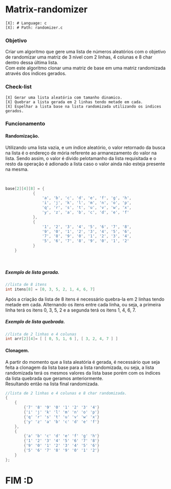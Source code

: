 # Matrix-randomizer

```
[X]: # Language: c
[X]: # Path: randomizer.c
```

### Objetivo
Criar um algoritmo que gere uma lista de números aleatórios com o objetivo de randomizar uma matriz de 3 nível com 
2 linhas, 4 colunas e 8 char dentro dessa última lista.
<br>
Com este algoritmo clonar uma matriz de base em uma matriz randomizada através dos índices gerados.
<br>

### Check-list
```
[X] Gerar uma lista aleatória com tamanho dinamico.
[X] Quebrar a lista gerada em 2 linhas tendo metade em cada.
[X] Espelhar a lista base na lista randomizada utilizando os indices gerados.
```

### Funcionamento

#### Randomização.
Utilizando uma lista vazia, e um índice aleatório, o valor retornado da busca na lista é o endereço de mória referente
ao armanezamento do valor na lista.
Sendo assim, o valor é divido pelotamanho da lista requisitada e o resto da operação é adionado a lista caso o valor 
ainda não esteja presente na mesma.

<br>

````C
base[2][4][8] = {
            {
                'a', 'b', 'c', 'd', 'e', 'f', 'g', 'h',
                'i', 'j', 'k', 'l', 'm', 'n', 'o', 'p',
                'q', 'r', 's', 't', 'u', 'v', 'w', 'x',
                'y', 'z', 'a', 'b', 'c', 'd', 'e', 'f'
            },
            {
                '1', '2', '3', '4', '5', '6', '7', '8',
                '9', '0', '1', '2', '3', '4', '5', '6',
                '7', '8', '9', '0', '1', '2', '3', '4',
                '5', '6', '7', '8', '9', '0', '1', '2'
            }
    }
````
<br>

##### Exemplo de lista gerada.

````C
//lista de 8 itens
int itens[8] = [0, 3, 5, 2, 1, 4, 6, 7]
````
Após a criação da lista de 8 itens é necessário quebra-la em 2 linhas tendo metade em cada.
Alternando os itens entre cada linha, ou seja, a primeira linha terá os itens 0, 3, 5, 2 e a segunda terá os itens 
1, 4, 6, 7.
<br>

##### Exemplo de lista quebrada.
````C
//lista de 2 linhas e 4 colunas
int arr[2][4]= [ [ 0, 5, 1, 6 ], [ 3, 2, 4, 7 ] ]
````

#### Clonagem.
A partir do momento que a lista aleatória é gerada, é necessário que seja feita a clonagem da lista base para a lista
randomizada, ou seja, a lista randomizada terá os mesmos valores da lista base porém com os índices da lista quebrada
que geramos anteriormente.
<br>
Resultando então na lista final randomizada.
````C
//lista de 2 linhas e 4 colunas e 8 char randomizada.
{
    {
        {'7' '8' '9' '0' '1' '2' '3' '4'}
        {'i' 'j' 'k' 'l' 'm' 'n' 'o' 'p'}
        {'q' 'r' 's' 't' 'u' 'v' 'w' 'x'}
        {'y' 'z' 'a' 'b' 'c' 'd' 'e' 'f'}
    },
    {
        {'a' 'b' 'c' 'd' 'e' 'f' 'g' 'h'}
        {'1' '2' '3' '4' '5' '6' '7' '8'}
        {'9' '0' '1' '2' '3' '4' '5' '6'}
        {'5' '6' '7' '8' '9' '0' '1' '2'}
    }
};
````

# FIM :D
